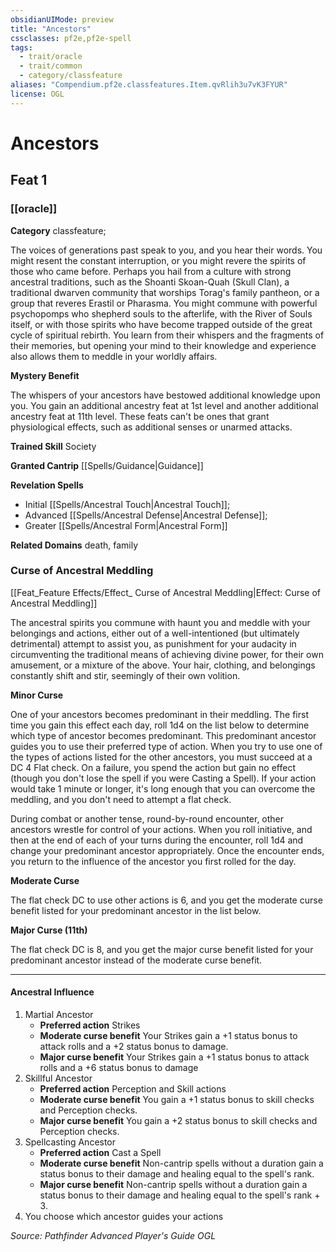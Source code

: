 ```yaml
---
obsidianUIMode: preview
title: "Ancestors"
cssclasses: pf2e,pf2e-spell
tags:
  - trait/oracle
  - trait/common
  - category/classfeature
aliases: "Compendium.pf2e.classfeatures.Item.qvRlih3u7vK3FYUR"
license: OGL
---
```

# Ancestors
## Feat 1
### [[oracle]]

**Category** classfeature; 




The voices of generations past speak to you, and you hear their words. You might resent the constant interruption, or you might revere the spirits of those who came before. Perhaps you hail from a culture with strong ancestral traditions, such as the Shoanti Skoan-Quah (Skull Clan), a traditional dwarven community that worships Torag's family pantheon, or a group that reveres Erastil or Pharasma. You might commune with powerful psychopomps who shepherd souls to the afterlife, with the River of Souls itself, or with those spirits who have become trapped outside of the great cycle of spiritual rebirth. You learn from their whispers and the fragments of their memories, but opening your mind to their knowledge and experience also allows them to meddle in your worldly affairs.

**Mystery Benefit**

The whispers of your ancestors have bestowed additional knowledge upon you. You gain an additional ancestry feat at 1st level and another additional ancestry feat at 11th level. These feats can't be ones that grant physiological effects, such as additional senses or unarmed attacks.

**Trained Skill** Society

**Granted Cantrip** [[Spells/Guidance|Guidance]]

**Revelation Spells**

*   Initial [[Spells/Ancestral Touch|Ancestral Touch]];
*   Advanced [[Spells/Ancestral Defense|Ancestral Defense]];
*   Greater [[Spells/Ancestral Form|Ancestral Form]]

**Related Domains** death, family

### Curse of Ancestral Meddling

[[Feat_Feature Effects/Effect_ Curse of Ancestral Meddling|Effect: Curse of Ancestral Meddling]]

The ancestral spirits you commune with haunt you and meddle with your belongings and actions, either out of a well-intentioned (but ultimately detrimental) attempt to assist you, as punishment for your audacity in circumventing the traditional means of achieving divine power, for their own amusement, or a mixture of the above. Your hair, clothing, and belongings constantly shift and stir, seemingly of their own volition.

**Minor Curse**

One of your ancestors becomes predominant in their meddling. The first time you gain this effect each day, roll 1d4 on the list below to determine which type of ancestor becomes predominant. This predominant ancestor guides you to use their preferred type of action. When you try to use one of the types of actions listed for the other ancestors, you must succeed at a DC 4 Flat check. On a failure, you spend the action but gain no effect (though you don't lose the spell if you were Casting a Spell). If your action would take 1 minute or longer, it's long enough that you can overcome the meddling, and you don't need to attempt a flat check.

During combat or another tense, round-by-round encounter, other ancestors wrestle for control of your actions. When you roll initiative, and then at the end of each of your turns during the encounter, roll 1d4 and change your predominant ancestor appropriately. Once the encounter ends, you return to the influence of the ancestor you first rolled for the day.

**Moderate Curse**

The flat check DC to use other actions is 6, and you get the moderate curse benefit listed for your predominant ancestor in the list below.

**Major Curse (11th)**

The flat check DC is 8, and you get the major curse benefit listed for your predominant ancestor instead of the moderate curse benefit.

* * *

#### Ancestral Influence

1.  Martial Ancestor
    *   **Preferred action** Strikes
    *   **Moderate curse benefit** Your Strikes gain a +1 status bonus to attack rolls and a +2 status bonus to damage.
    *   **Major curse benefit** Your Strikes gain a +1 status bonus to attack rolls and a +6 status bonus to damage
2.  Skillful Ancestor
    *   **Preferred action** Perception and Skill actions
    *   **Moderate curse benefit** You gain a +1 status bonus to skill checks and Perception checks.
    *   **Major curse benefit** You gain a +2 status bonus to skill checks and Perception checks.
3.  Spellcasting Ancestor
    *   **Preferred action** Cast a Spell
    *   **Moderate curse benefit** Non-cantrip spells without a duration gain a status bonus to their damage and healing equal to the spell's rank.
    *   **Major curse benefit** Non-cantrip spells without a duration gain a status bonus to their damage and healing equal to the spell's rank + 3.
4.  You choose which ancestor guides your actions

*Source: Pathfinder Advanced Player's Guide*
*OGL*